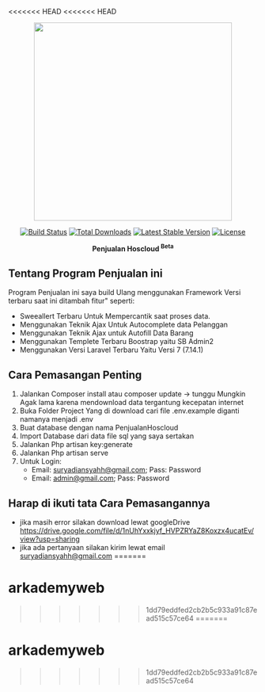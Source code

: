 <<<<<<< HEAD
<<<<<<< HEAD
<p align="center"><img src="https://res.cloudinary.com/dtfbvvkyp/image/upload/v1566331377/laravel-logolockup-cmyk-red.svg" width="400"></p>

<p align="center">
<a href="https://travis-ci.org/laravel/framework"><img src="https://travis-ci.org/laravel/framework.svg" alt="Build Status"></a>
<a href="https://packagist.org/packages/laravel/framework"><img src="https://poser.pugx.org/laravel/framework/d/total.svg" alt="Total Downloads"></a>
<a href="https://packagist.org/packages/laravel/framework"><img src="https://poser.pugx.org/laravel/framework/v/stable.svg" alt="Latest Stable Version"></a>
<a href="https://packagist.org/packages/laravel/framework"><img src="https://poser.pugx.org/laravel/framework/license.svg" alt="License"></a>
</p>


<p align="center" ><b>Penjualan Hoscloud <sup>Beta</sup></b></p>

## Tentang Program Penjualan ini

Program Penjualan ini saya build Ulang menggunakan Framework Versi terbaru saat ini ditambah fitur" seperti:

- Sweeallert Terbaru Untuk Mempercantik saat proses data.
- Menggunakan Teknik Ajax Untuk Autocomplete data Pelanggan
- Menggunakan Teknik Ajax untuk Autofill Data Barang
- Menggunakan Templete Terbaru Boostrap yaitu SB Admin2
- Menggunakan Versi Laravel Terbaru Yaitu Versi 7 (7.14.1)

## Cara Pemasangan Penting
 
 1. Jalankan Composer install atau composer update -> tunggu Mungkin Agak lama karena mendownload data tergantung kecepatan internet
 2. Buka Folder Project Yang di download cari file .env.example diganti namanya menjadi .env
 2. Buat database dengan nama PenjualanHoscloud
 3. Import Database dari data file sql yang saya sertakan
 4. Jalankan Php artisan key:generate
 4. Jalankan Php artisan serve
 5. Untuk Login:
    - Email: suryadiansyahh@gmail.com; Pass: Password
    - Email: admin@gmail.com; Pass: Password
    
 ## Harap di ikuti tata Cara Pemasangannya 
   
  - jika masih error silakan download lewat googleDrive https://drive.google.com/file/d/1nUhYxxkjyf_HVPZRYaZ8Koxzx4ucatEv/view?usp=sharing
  - jika ada pertanyaan silakan kirim lewat email suryadiansyahh@gmail.com
=======
# arkademyweb
>>>>>>> 1dd79eddfed2cb2b5c933a91c87ead515c57ce64
=======
# arkademyweb
>>>>>>> 1dd79eddfed2cb2b5c933a91c87ead515c57ce64
